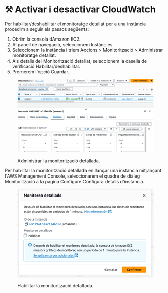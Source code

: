 # ⚒️ Activar i desactivar CloudWatch

Per habilitar/deshabilitar el monitoratge detallat per a una instància procedim a seguir els passos següents:

1. Obrim la consola dAmazon EC2.
2. Al panell de navegació, seleccionem Instàncies.
3. Seleccionem la instància i triem Accions > Monitorització > Administrar monitoratge detallat.
4. Als detalls del Monitorització detallat, seleccionem la casella de verificació Habilitar/deshabilitar.
5. Premerem l'opció Guardar.&#x20;

<figure><img src="../../.gitbook/assets/Captura de pantalla 2024-02-06 a las 12.17.44.png" alt=""><figcaption><p>Administrar la monitorització detallada.</p></figcaption></figure>

Per habilitar la monitorització detallada en llançar una instància mitjançant l'AWS Management Console, seleccionarem el quadre de diàleg Monitorització a la pàgina Configure Configura detalls d'instància.

<figure><img src="../../.gitbook/assets/Captura de pantalla 2024-02-06 a las 12.18.43.png" alt=""><figcaption><p>Habilitar la monitorització detallada.</p></figcaption></figure>











